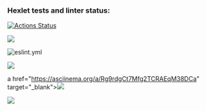 ### Hexlet tests and linter status:
[![Actions Status](https://github.com/aseldzhun/frontend-project-lvl1/workflows/hexlet-check/badge.svg)](https://github.com/aseldzhun/frontend-project-lvl1/actions)

<a href="https://codeclimate.com/github/codeclimate/codeclimate/maintainability"><img src="https://api.codeclimate.com/v1/badges/a99a88d28ad37a79dbf6/maintainability" /></a>

![eslint.yml](https://github.com/aseldzhun/frontend-project-lvl1/actions/workflows/eslint.yml/badge.svg)

<a href="https://asciinema.org/a/mwxaV2hSEa9VImc5RhEU7PKz2" target="_blank"><img src="https://asciinema.org/a/mwxaV2hSEa9VImc5RhEU7PKz2.svg" /></a>

a href="https://asciinema.org/a/Rg9rdgCt7Mfg2TCRAEqM38DCa" target="_blank"><img src="https://asciinema.org/a/Rg9rdgCt7Mfg2TCRAEqM38DCa.svg" /></a>

<a href="https://asciinema.org/a/RUGuNGMEprjbKlMgrxqiDgtVB" target="_blank"><img src="https://asciinema.org/a/RUGuNGMEprjbKlMgrxqiDgtVB.svg" /></a>